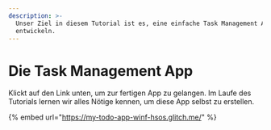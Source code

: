 ```yaml
---
description: >-
  Unser Ziel in diesem Tutorial ist es, eine einfache Task Management App zu
  entwickeln.
---
```


# Die Task Management App

Klickt auf den Link unten, um zur fertigen App zu gelangen. Im Laufe des Tutorials lernen wir alles Nötige kennen, um diese App selbst zu erstellen.

{% embed url="https://my-todo-app-winf-hsos.glitch.me/" %}



